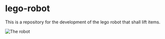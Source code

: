 # lego-robot
This is a repository for the development of the lego robot that shall lift items.

![The robot](http://robotsquare.com/wp-content/uploads/2013/10/45544_crane-550x227.jpg)
